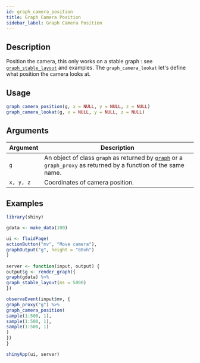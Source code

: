 ```yaml
---
id: graph_camera_position
title: Graph Camera Position
sidebar_label: Graph Camera Position
---
```


## Description

Position the camera, this only works on a stable graph :
 see [`graph_stable_layout`](#graphstablelayout) and examples. The
 `graph_camera_lookat` let's define what position the camera
 looks at.


## Usage

```r
graph_camera_position(g, x = NULL, y = NULL, z = NULL)
graph_camera_lookat(g, x = NULL, y = NULL, z = NULL)
```


## Arguments

Argument      |Description
------------- |----------------
`g`     |     An object of class `graph` as returned by [`graph`](#graph) or a `graph_proxy`  as returned by a function of the same name.
`x, y, z`     |     Coordinates of camera position.


## Examples

```r
library(shiny)

gdata <- make_data(100)

ui <- fluidPage(
actionButton("mv", "Move camera"),
graphOutput("g", height = "80vh")
)

server <- function(input, output) {
output$g <- render_graph({
graph(gdata) %>%
graph_stable_layout(ms = 5000)
})

observeEvent(input$mv, {
graph_proxy("g") %>%
graph_camera_position(
sample(1:500, 1),
sample(1:500, 1),
sample(1:500, 1)
)
})
}

shinyApp(ui, server)
```


